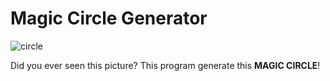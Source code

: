 # Magic Circle Generator

![circle](https://www.api.simply.science/8/math/images/content/squares-and-square-roots/sq_num_1.jpg)

Did you ever seen this picture? This program generate this **MAGIC CIRCLE**!